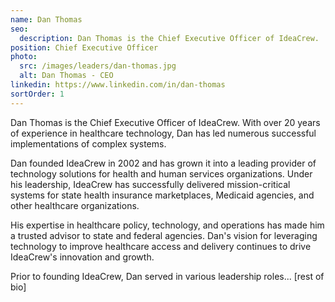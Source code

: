 ```yaml
---
name: Dan Thomas
seo:
  description: Dan Thomas is the Chief Executive Officer of IdeaCrew.
position: Chief Executive Officer
photo:
  src: /images/leaders/dan-thomas.jpg
  alt: Dan Thomas - CEO
linkedin: https://www.linkedin.com/in/dan-thomas
sortOrder: 1
---
```


Dan Thomas is the Chief Executive Officer of IdeaCrew. With over 20 years of experience in healthcare technology, Dan has led numerous successful implementations of complex systems.

Dan founded IdeaCrew in 2002 and has grown it into a leading provider of technology solutions for health and human services organizations. Under his leadership, IdeaCrew has successfully delivered mission-critical systems for state health insurance marketplaces, Medicaid agencies, and other healthcare organizations.

His expertise in healthcare policy, technology, and operations has made him a trusted advisor to state and federal agencies. Dan's vision for leveraging technology to improve healthcare access and delivery continues to drive IdeaCrew's innovation and growth.

Prior to founding IdeaCrew, Dan served in various leadership roles... [rest of bio]
